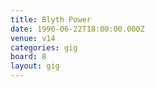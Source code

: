 ```yaml
---
title: Blyth Power
date: 1996-06-22T18:00:00.000Z
venue: v14
categories: gig
board: 8
layout: gig
---
```

